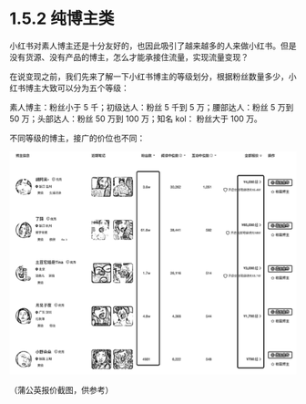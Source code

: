 # 1.5.2 纯博主类

小红书对素人博主还是十分友好的，也因此吸引了越来越多的人来做小红书。但是没有货源、没有产品的博主，怎么才能承接住流量，实现流量变现？

在说变现之前，我们先来了解一下小红书博主的等级划分，根据粉丝数量多少，小红书博主大致可以分为五个等级：

素人博主：粉丝小于 5 千；初级达人：粉丝 5 千到 5 万；腰部达人：粉丝 5 万到 50 万；头部达人：粉丝 50 万到 100 万；知名 kol： 粉丝大于 100 万。

不同等级的博主，接广的价位也不同：

![](img/01ffad0af8dc43d0a8caf8a8da0336e2.png)

（蒲公英报价截图，供参考）